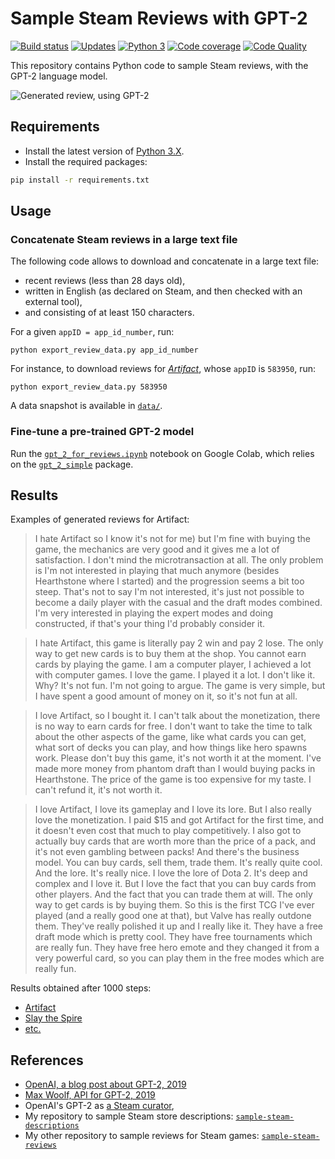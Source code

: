 # Sample Steam Reviews with GPT-2

[![Build status][build-image]][build]
[![Updates][dependency-image]][pyup]
[![Python 3][python3-image]][pyup]
[![Code coverage][codecov-image]][codecov]
[![Code Quality][codacy-image]][codacy]

This repository contains Python code to sample Steam reviews, with the GPT-2 language model.

![Generated review, using GPT-2](https://github.com/woctezuma/sample-steam-reviews-with-gpt-2/wiki/img/cover.png)

## Requirements

-   Install the latest version of [Python 3.X](https://www.python.org/downloads/).
-   Install the required packages:

```bash
pip install -r requirements.txt
```

## Usage

### Concatenate Steam reviews in a large text file

The following code allows to download and concatenate in a large text file:
-   recent reviews (less than 28 days old),
-   written in English (as declared on Steam, and then checked with an external tool),
-   and consisting of at least 150 characters.

For a given `appID = app_id_number`, run:

```
python export_review_data.py app_id_number
```

For instance, to download reviews for [*Artifact*](https://store.steampowered.com/app/583950/Artifact/), whose `appID` is `583950`, run:

```
python export_review_data.py 583950
```

A data snapshot is available in [`data/`](data/).

### Fine-tune a pre-trained GPT-2 model

Run the [`gpt_2_for_reviews.ipynb`](gpt_2_for_reviews.ipynb) notebook on Google Colab, which relies on the [`gpt_2_simple`](https://github.com/minimaxir/gpt-2-simple) package.

## Results

Examples of generated reviews for Artifact:

> I hate Artifact so I know it's not for me) but I'm fine with buying the game, the mechanics are very good and it gives me a lot of satisfaction. I don't mind the microtransaction at all. The only problem is I'm not interested in playing that much anymore (besides Hearthstone where I started) and the progression seems a bit too steep. That's not to say I'm not interested, it's just not possible to become a daily player with the casual and the draft modes combined. I'm very interested in playing the expert modes and doing constructed, if that's your thing I'd probably consider it.

> I hate Artifact, this game is literally pay 2 win and pay 2 lose. The only way to get new cards is to buy them at the shop. You cannot earn cards by playing the game. I am a computer player, I achieved a lot with computer games. I love the game. I played it a lot. I don't like it. Why? It's not fun. I'm not going to argue. The game is very simple, but I have spent a good amount of money on it, so it's not fun at all.

> I love Artifact, so I bought it. I can't talk about the monetization, there is no way to earn cards for free. I don't want to take the time to talk about the other aspects of the game, like what cards you can get, what sort of decks you can play, and how things like hero spawns work. Please don't buy this game, it's not worth it at the moment. I've made more money from phantom draft than I would buying packs in Hearthstone. The price of the game is too expensive for my taste. I can't refund it, it's not worth it.

> I love Artifact, I love its gameplay and I love its lore. But I also really love the monetization. I paid $15 and got Artifact for the first time, and it doesn't even cost that much to play competitively. I also got to actually buy cards that are worth more than the price of a pack, and it's not even gambling between packs! And there's the business model. You can buy cards, sell them, trade them. It's really quite cool. And the lore. It's really nice. I love the lore of Dota 2. It's deep and complex and I love it. But I love the fact that you can buy cards from other players. And the fact that you can trade them at will. The only way to get cards is by buying them. So this is the first TCG I've ever played (and a really good one at that), but Valve has really outdone them. They've really polished it up and I really like it. They have a free draft mode which is pretty cool. They have free tournaments which are really fun. They have free hero emote and they changed it from a very powerful card, so you can play them in the free modes which are really fun. 

Results obtained after 1000 steps:

-   [Artifact](https://github.com/woctezuma/sample-steam-reviews-with-gpt-2/wiki/Artifact)
-   [Slay the Spire](https://github.com/woctezuma/sample-steam-reviews-with-gpt-2/wiki/Slay_the_Spire)
-   [etc.](https://github.com/woctezuma/sample-steam-reviews-with-gpt-2/wiki/)

## References


-   [OpenAI, a blog post about GPT-2, 2019](https://openai.com/blog/better-language-models/)
-   [Max Woolf, API for GPT-2, 2019](https://github.com/minimaxir/gpt-2-simple)
-   OpenAI's GPT-2 as [a Steam curator](https://store.steampowered.com/curator/34944761-OpenAI%2527s-GPT-2/),
-   My repository to sample Steam store descriptions: [`sample-steam-descriptions`](https://github.com/woctezuma/sample-steam-descriptions)
-   My other repository to sample reviews for Steam games: [`sample-steam-reviews`](https://github.com/woctezuma/sample-steam-reviews)

[build]: <https://travis-ci.org/woctezuma/sample-steam-reviews-with-gpt-2>
[build-image]: <https://travis-ci.org/woctezuma/sample-steam-reviews-with-gpt-2.svg?branch=master>

[pyup]: <https://pyup.io/repos/github/woctezuma/sample-steam-reviews-with-gpt-2/>
[dependency-image]: <https://pyup.io/repos/github/woctezuma/sample-steam-reviews-with-gpt-2/shield.svg>
[python3-image]: <https://pyup.io/repos/github/woctezuma/sample-steam-reviews-with-gpt-2/python-3-shield.svg>

[codecov]: <https://codecov.io/gh/woctezuma/sample-steam-reviews-with-gpt-2>
[codecov-image]: <https://codecov.io/gh/woctezuma/sample-steam-reviews-with-gpt-2/branch/master/graph/badge.svg>

[codacy]: <https://www.codacy.com/app/woctezuma/sample-steam-reviews-with-gpt-2>
[codacy-image]: <https://api.codacy.com/project/badge/Grade/8c6fdc640e014bab91e5c87d5386b523>
